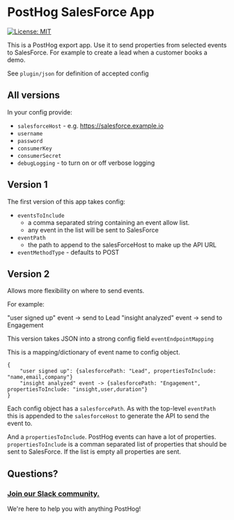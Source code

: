 # PostHog SalesForce App

[![License: MIT](https://img.shields.io/badge/License-MIT-red.svg?style=flat-square)](https://opensource.org/licenses/MIT)

This is a PostHog export app. Use it to send properties from selected events to SalesForce. For example to create a lead when a customer books a demo.

See `plugin/json` for definition of accepted config

## All versions

In your config provide:

-   `salesforceHost` - e.g. https://salesforce.example.io
-   `username`
-   `password`
-   `consumerKey`
-   `consumerSecret`
-   `debugLogging` - to turn on or off verbose logging

## Version 1

The first version of this app takes config:

-   `eventsToInclude`
    -   a comma separated string containing an event allow list.
    -   any event in the list will be sent to SalesForce
-   `eventPath`
    -   the path to append to the salesForceHost to make up the API URL
-   `eventMethodType` - defaults to POST

## Version 2

Allows more flexibility on where to send events.

For example:

"user signed up" event -> send to Lead
"insight analyzed" event -> send to Engagement

This version takes JSON into a strong config field `eventEndpointMapping`

This is a mapping/dictionary of event name to config object.

```
{
    "user signed up": {salesforcePath: "Lead", propertiesToInclude: "name,email,company"}
    "insight analyzed" event -> {salesforcePath: "Engagement", propertiesToInclude: "insight,user,duration"}
}
```

Each config object has a `salesforcePath`. As with the top-level `eventPath` this is appended to the `salesforceHost` to generate the API to send the event to.

And a `propertiesToInclude`. PostHog events can have a lot of properties. `propertiesToInclude` is a comman separated list of properties that should be sent to SalesForce. If the list is empty all properties are sent.

## Questions?

### [Join our Slack community.](https://join.slack.com/t/posthogusers/shared_invite/enQtOTY0MzU5NjAwMDY3LTc2MWQ0OTZlNjhkODk3ZDI3NDVjMDE1YjgxY2I4ZjI4MzJhZmVmNjJkN2NmMGJmMzc2N2U3Yjc3ZjI5NGFlZDQ)

We're here to help you with anything PostHog!
